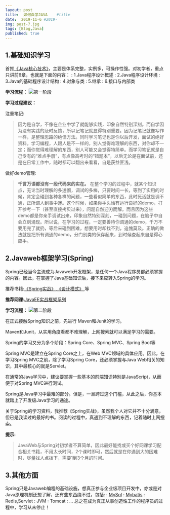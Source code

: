 ```yaml
---
layout: post
title:  如何自学JAVA    #title
date:  2019-11-6 #2019-
img: post-7.jpg
tags: [Blog,Java]
published: true
---
```


1.基础知识学习
-------------------------
首推[《Java核心技术》][Core Java Volume I]，主要是体系完整，实例多，可操作性强。对初学者，重点只讲前6章，也就是下面的内容：
: 1.Java程序设计概述
: 2.Java程序设计环境
: 3.Java的基础程序设计结构
: 4.对象与类
: 5.继承
: 6.接口与内部类

**学习流程：**
![第一阶段]({{site.baseurl}}/assets/img/post-7-2.jpg)

**学习过程建议：**

注重笔记:
>因为是自学，不像在企业中学了就能够实践，印象自然特别深刻。而自学因为没有实践的及时反馈，所以记笔记就显得特别重要。因为记笔记就像写作一样，是整理思路的绝佳方法。同时学习笔记也是你以后开发，面试的绝好资料。学习编程，人跟人是不一样的，别人觉得难理解的东西，对你却不一定；而你觉得难理解的东西，别人可能又会觉得特简单。而学习笔记就是自己专有的“难点手册”，有点像高考时的“错题本”，以后无论是在面试前，还是在日常工作中，随时都可以翻出来看看，自是获益匪浅。

做好demo管理:
>**千言万语都没有一段代码来的实在。**
>在整个学习的过程中，就某个知识点，无论当时理解的多透彻，调试的多棒，只要时间一长，等到了实用的时候，肯定会碰到各种各样的问题，一些看似简单的东西，此时死活就是调不通，正所谓人到事中迷。这个时候，如果你手头恰有运行良好的demo，打开参考一下（甚至直接拷贝过来），问题自然迎刃而解。而且因为这些demo都是你亲手调试出来，印象自然特别深刻，一碰到问题，在脑子中自会立刻涌现。所以说，在学习的过程，一定要善待你调通的demo，千万不要用完了就扔，等后来碰到困难，想要用时却找不到，追愧莫及。正确的做法就是把所有调通的demo，分门别类的保存起来，到时候查起来自是得心应手。



 2.Javaweb框架学习(Spring)
-------------------------
Spring已经当今主流成为Javaweb开发框架，是任何一个Java程序员都必须掌握的内容。因此，在掌握了Java基础知识后，接下来应转入Spring的学习。

推荐书籍:[《Spring实战》][Spring in Action],[《设计模式》][Head First],等

**推荐网课**:[JavaEE实战框架系列][JavaEELesson]

**学习流程：**
![第二阶段]({{site.baseurl}}/assets/img/post-7-3.jpg)

在正式接触Spring知识之前，先进行 Maven和Junit的学习。

Maven和Junit，从实用角度看都不难理解，上网搜索就可以满足学习的需要。

Spring的学习又分为多个阶段：Spring Core、Spring MVC、Spring Boot等

Spring MVC是建立在Spring Core之上，在Web MVC领域的具体应用。因此，在学习Spring MVC之前，除了学习Spring Core，还必须掌握与Java Web相关的知识，其中最核心的就是Servlet。

在通常的Java学习中，建议要掌握一些基本的前端知识特别是JavaScript，从而便于对Spring MVC进行测试。

Spring是Java学习中最难的部分。但是，一旦跨过这个门槛，从此之后，你基本就踏上了开发级Java学习的通途。

关于Spring的学习资料，我推荐《Spring实战》，虽然我个人对它并不十分满意，但已是我读过的最好的书。阅读的过程中，真遇到不理解的东西，记着随时上网搜索。

**提示:**
>JavaWeb与Spring对初学者不算简单，因此最好能找或买个好网课学习配合相关书籍，不用太长时间，2个课时即可，然后就是在你遇到大的困难时，尽量找人点拨下，需要1到3个月的时间。

3.其他方面
-------------------------
Spring只是Javaweb编程的基础设施，想真正参与企业级项目开发中，亦或是对Java原理机制还想了解，还有些东西绕不过，包括:
: [MySql][mysql]
: [Mybatis][mybatis]
: Redis,Servlet
: JVM
: Tomcat
: ...
总之在成为真正从事创造性工作的程序员的过程中，学习从未停止！

[mysql]:https://www.mysql.com/
[mybatis]:https://blog.mybatis.org/
[JavaEELesson]:https://study.163.com/series/1202814605.htm
[Head First]:https://book.douban.com/subject/2243615/
[Spring in Action]:https://book.douban.com/subject/26767354/
[Core Java Volume I]:https://book.douban.com/subject/26880667/
